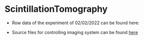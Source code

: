 # ScintillationTomography

* Row data of the experiment of 02/02/2022 can be found here: 

* Source files for controlling imaging system can be found [here](ScintillationTomography/src)

